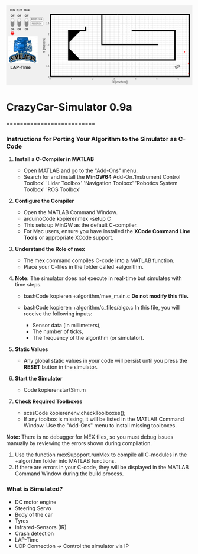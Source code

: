 ![CrazyCar Sim Picture](+env\CCBild2024.png)

# CrazyCar-Simulator 0.9a
==========================

### Instructions for Porting Your Algorithm to the Simulator as C-Code

1.  **Install a C-Compiler in MATLAB**
    
    *   Open MATLAB and go to the "Add-Ons" menu.
    *   Search for and install the **MinGW64** Add-On.'Instrument Control Toolbox' 'Lidar Toolbox' 'Navigation Toolbox' 'Robotics System Toolbox' 'ROS Toolbox'
        
2.  **Configure the Compiler**
    
    *   Open the MATLAB Command Window.  
    *   arduinoCode kopierenmex -setup C        
    *   This sets up MinGW as the default C-compiler.       
    *   For Mac users, ensure you have installed the **XCode Command Line Tools** or appropriate XCode support.
        
3.  **Understand the Role of mex**
    
    *   The mex command compiles C-code into a MATLAB function.        
    *   Place your C-files in the folder called +algorithm.
        
4.  **Note:** The simulator does not execute in real-time but simulates with time steps.
    
    *   bashCode kopieren +algorithm/mex\_main.c **Do not modify this file.**        
    *   bashCode kopieren +algorithm/c\_files/algo.c In this file, you will receive the following inputs:
        
        *   Sensor data (in millimeters),            
        *   The number of ticks,            
        *   The frequency of the algorithm (or simulator).
            
5.  **Static Values**
    
    *   Any global static values in your code will persist until you press the **RESET** button in the simulator.
        
6.  **Start the Simulator**
    
    *   Code kopierenstartSim.m
        
7.  **Check Required Toolboxes**
    
    *   scssCode kopierenenv.checkToolboxes();        
    *   If any toolbox is missing, it will be listed in the MATLAB Command Window. Use the "Add-Ons" menu to install missing toolboxes.
        

**Note:** There is no debugger for MEX files, so you must debug issues manually by reviewing the errors shown during compilation.

1.  Use the function mexSuppport.runMex to compile all C-modules in the +algorithm folder into MATLAB functions.    
2.  If there are errors in your C-code, they will be displayed in the MATLAB Command Window during the build process.
    

### What is Simulated?

*   DC motor engine    
*   Steering Servo    
*   Body of the car    
*   Tyres    
*   Infrared-Sensors (IR)    
*   Crash detection    
*   LAP-Time    
*   UDP Connection → Control the simulator via IP

